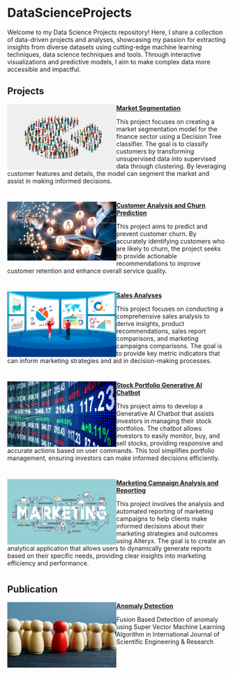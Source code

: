 # DataScienceProjects
Welcome to my Data Science Projects repository! Here, I share a collection of data-driven projects and analyses, showcasing my passion for extracting insights from diverse datasets using cutting-edge machine learning techniques, data science techniques and tools. Through interactive visualizations and predictive models, I aim to make complex data more accessible and impactful.


## Projects

<img align="left" width="250" height="150" src="https://github.com/kamaliravi31/DataScienceProjects/blob/main/images/Market-Segmentation-as-a-Marketing-Strategy.jpg"> **[Market Segmentation](https://github.com/kamaliravi31/Market-Segmentation)**

This project focuses on creating a market segmentation model for the finance sector using a Decision Tree classifier. The goal is to classify customers by transforming unsupervised data into supervised data through clustering. By leveraging customer features and details, the model can segment the market and assist in making informed decisions.

#


<img align="left" width="250" height="135" src="https://github.com/kamaliravi31/DataScienceProjects/blob/main/images/Customer_communications_June_2019_Cropped_Main.jpg"> **[Customer Analysis and Churn Prediction](https://github.com/kamaliravi31/Customer-Analysis-and-Churn-Prediction)**

This project aims to predict and prevent customer churn. By accurately identifying customers who are likely to churn, the project seeks to provide actionable recommendations to improve customer retention and enhance overall service quality.


#

<img align="left" width="250" height="150" src="https://github.com/kamaliravi31/DataScienceProjects/blob/main/images/sales%20analyses.jpg"> **[Sales Analyses](https://github.com/kamaliravi31/Sales-Analyses)**
 
This project focuses on conducting a comprehensive sales analysis to derive insights, product recommendations, sales report comparisons, and marketing campaigns comparisons. The goal is to provide key metric indicators that can inform marketing strategies and aid in decision-making processes.

#

<img align="left" width="250" height="150" src="https://github.com/kamaliravi31/DataScienceProjects/blob/main/images/How-to-trade-stocks.jpg"> **[Stock Portfolio Generative AI Chatbot](https://github.com/kamaliravi31/Financial-Generative-AI-Chatbot)**

This project aims to develop a Generative AI Chatbot that assists investors in managing their stock portfolios. The chatbot allows investors to easily monitor, buy, and sell stocks, providing responsive and accurate actions based on user commands. This tool simplifies portfolio management, ensuring investors can make informed decisions efficiently.

#

<img align="left" width="250" height="150" src="https://github.com/kamaliravi31/DataScienceProjects/blob/main/images/List-of-Marketing-Activities.jpg"> **[Marketing Campaign Analysis and Reporting](https://github.com/kamaliravi31/Marketing-Campaign-Analysis-and-Reporting-using-Alteryx)**

This project involves the analysis and automated reporting of marketing campaigns to help clients make informed decisions about their marketing strategies and outcomes using Alteryx. The goal is to create an analytical application that allows users to dynamically generate reports based on their specific needs, providing clear insights into marketing efficiency and performance.

#

## Publication

<img align="left" width="250" height="150" src="https://github.com/kamaliravi31/DataScienceProjects/blob/main/images/360_F_239118449_AusRom7YQYBO6cJ2G1B2SyKiBQgvY2OY.jpg"> **[Anomaly Detection](https://www.ijser.in/archives/v7i3/IJSER18742.pdf)**

Fusion Based Detection of anomaly using Super Vector Machine Learning Algorithm in International Journal of Scientific Engineering & Research

